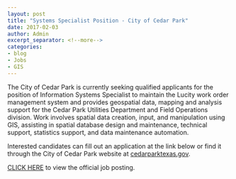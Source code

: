 ```yaml
---
layout: post
title: "Systems Specialist Position - City of Cedar Park"
date: 2017-02-03
author: Admin
excerpt_separator: <!--more-->
categories:
- blog
- Jobs
- GIS
---
```


The City of Cedar Park is currently seeking qualified applicants for the position of Information Systems Specialist to maintain the Lucity work order management system and provides geospatial data, mapping and analysis support for the Cedar Park Utilities Department and Field Operations division.  Work involves spatial data creation, input, and manipulation using GIS, assisting in spatial database design and maintenance, technical support, statistics support, and data maintenance automation.

Interested candidates can fill out an application at the link below or find it through the City of Cedar Park website at [cedarparktexas.gov](www.cedarparktexas.gov).

[CLICK HERE](https://www.governmentjobs.com/careers/cedarparktx/jobs/1639680/information-systems-specialist?pagetype=jobOpportunitiesJobs) to view the official job posting. 